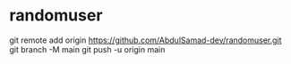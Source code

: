 # randomuser
git remote add origin https://github.com/AbdulSamad-dev/randomuser.git
git branch -M main
git push -u origin main
